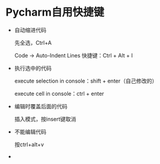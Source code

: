 # Pycharm自用快捷键

* 自动缩进代码

    先全选，Ctrl+A

    Code -> Auto-Indent Lines
    快捷键：Ctrl + Alt + I

* 执行选中的代码

    execute selection in console：shift + enter（自己修改的）

    execute cell in console：ctrl + enter

* 编辑时覆盖后面的代码

    插入模式，按insert键取消

* 不能编辑代码

    按ctrl+alt+v

* 



